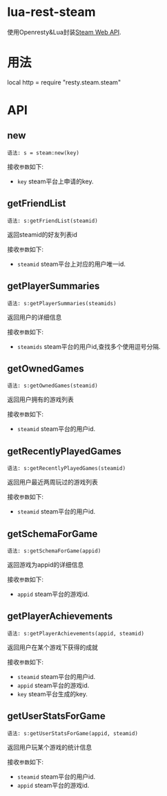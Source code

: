 # lua-rest-steam

使用Openresty&Lua封装[Steam Web API](https://developer.valvesoftware.com/wiki/Steam_Web_API).

# 用法

local http = require "resty.steam.steam"

# API

## new

`语法: s = steam:new(key)`

接收`参数`如下:

* `key` steam平台上申请的key.

## getFriendList

`语法: s:getFriendList(steamid)`

返回steamid的好友列表id

接收`参数`如下:

* `steamid` steam平台上对应的用户唯一id.

## getPlayerSummaries

`语法: s:getPlayerSummaries(steamids)`

返回用户的详细信息

接收`参数`如下:

* `steamids` steam平台的用户id,查找多个使用逗号分隔.

## getOwnedGames

`语法: s:getOwnedGames(steamid)`

返回用户拥有的游戏列表

接收`参数`如下:

* `steamid` steam平台的用户id.

## getRecentlyPlayedGames

`语法: s:getRecentlyPlayedGames(steamid)`

返回用户最近两周玩过的游戏列表

接收`参数`如下:

* `steamid` steam平台的用户id.

## getSchemaForGame

`语法: s:getSchemaForGame(appid)`

返回游戏为appid的详细信息

接收`参数`如下:

* `appid` steam平台的游戏id.

## getPlayerAchievements

`语法: s:getPlayerAchievements(appid, steamid)`

返回用户在某个游戏下获得的成就

接收`参数`如下:

* `steamid` steam平台的用户id.
* `appid` steam平台的游戏id.
* `key` steam平台生成的key.

## getUserStatsForGame

`语法: s:getUserStatsForGame(appid, steamid)`

返回用户玩某个游戏的统计信息

接收`参数`如下:

* `steamid` steam平台的用户id.
* `appid` steam平台的游戏id.
